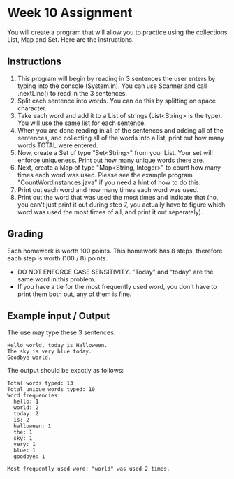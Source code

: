 # Week 10 Assignment

You will create a program that will allow you to practice using the collections List, Map and Set. Here are the instructions.

## Instructions

1. This program will begin by reading in 3 sentences the user enters by typing into the console (System.in). You can
use Scanner and call .nextLine() to read in the 3 sentences.
2. Split each sentence into words. You can do this by splitting on space character.
3. Take each word and add it to a List of strings (List&lt;String&gt; is the type). You will use the same list for each sentence.
4. When you are done reading in all of the sentences and adding all of the sentences, and collecting all of the words into a list, print out how many words TOTAL were entered.
5. Now, create a Set of type "Set&lt;String&gt;" from your List. Your set will enforce uniqueness. Print out how many unique words there are.
6. Next, create a Map of type "Map&lt;String, Integer&gt;" to count how many times each word was used. Please see the example program "CountWordInstances.java" if you need a hint of how to do this.
7. Print out each word and how many times each word was used.
8. Print out the word that was used the most times and indicate that (no, you can't just print it out during step 7, you actually have to figure which word was used the most times of all, and print it out seperately).


## Grading

Each homework is worth 100 points. This homework has 8 steps, therefore each step is worth (100 / 8) points.

 - DO NOT ENFORCE CASE SENSITIVITY. "Today" and "today" are the same word in this problem.
 - If you have a tie for the most frequently used word, you don't have to print them both out, any of them is fine.


## Example input / Output

The use may type these 3 sentences:
```
Hello world, today is Halloween.
The sky is very blue today.
Goodbye world.
```

The output should be exactly as follows:

```
Total words typed: 13
Total unique words typed: 10
Word frequencies:
  hello: 1
  world: 2
  today: 2
  is: 2
  halloween: 1
  the: 1
  sky: 1
  very: 1
  blue: 1
  goodbye: 1

Most frequently used word: "world" was used 2 times.
```
